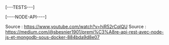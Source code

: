[---TESTS---]

[----NODE-API----]

Source : https://www.youtube.com/watch?v=hjR52rCqlQU
Source : https://medium.com/@sbesnier1901/premi%C3%A8re-api-rest-avec-node-js-et-mongodb-sous-docker-884bda9d8e07
